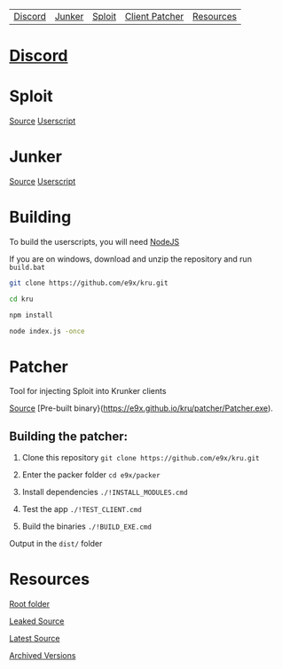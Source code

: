 ||||||
| --- | --- | --- | --- | --- |
| [Discord](#discord) | [Junker](#junker) | [Sploit](#sploit) | [Client Patcher](#patcher) | [Resources](#resources) | 

# [Discord](https://e9x.github.io/kru/invite)

# Sploit

[Source](sploit)
[Userscript](https://raw.githubusercontent.com/e9x/kru/master/sploit.user.js)

# Junker

[Source](junker)
[Userscript](https://raw.githubusercontent.com/e9x/kru/master/junker.user.js)

# Building

To build the userscripts, you will need [NodeJS](https://nodejs.org/en/download/)

If you are on windows, download and unzip the repository and run `build.bat`

```sh
git clone https://github.com/e9x/kru.git

cd kru

npm install

node index.js -once
```

# Patcher
Tool for injecting Sploit into Krunker clients

[Source](patcher)
[Pre-built binary}(https://e9x.github.io/kru/patcher/Patcher.exe).

## Building the patcher:

1. Clone this repository
`git clone https://github.com/e9x/kru.git`

2. Enter the packer folder
`cd e9x/packer`

3. Install dependencies
`./!INSTALL_MODULES.cmd`

4. Test the app
`./!TEST_CLIENT.cmd`

5. Build the binaries
`./!BUILD_EXE.cmd`

Output in the `dist/` folder

# Resources

[Root folder](https://mega.nz/folder/PAcjzaYb#ITVrn9P7-0kRurX3MU969w)

[Leaked Source](https://mega.nz/folder/OJEgjLIJ#YEyz7VsyyjauZarD8JLldg)

[Latest Source](https://api.sys32.dev/v1/source)

[Archived Versions](https://mega.nz/folder/eE9ghBzS#nw_TzAoWnK9Cz5Sry-lECw)